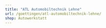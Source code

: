 ```yaml
---
title: "ATL Automobiltechnik Lehne"
url: /goettingen/atl-automobiltechnik-lehne/
shop: Autowerkstatt
---
```

